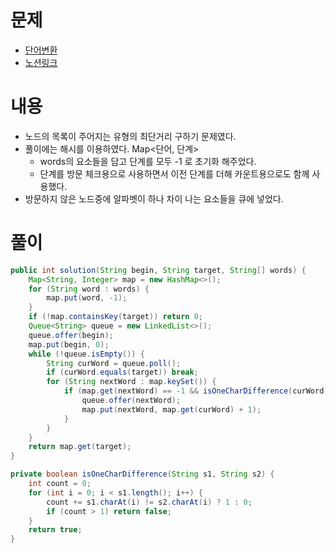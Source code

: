# 문제
* [단어변환](https://programmers.co.kr/learn/courses/30/lessons/43163)
* [노션링크](https://delirious-sock-4dc.notion.site/0f8bf368836946c18cde0e1ff3c8ac91)

# 내용
* 노드의 목록이 주어지는 유형의 최단거리 구하기 문제였다.
* 풀이에는 해시를 이용하였다. Map<단어, 단계>
    * words의 요소들을 담고 단계를 모두 -1 로 초기화 해주었다.
    * 단계를 방문 체크용으로 사용하면서 이전 단계를 더해 카운트용으로도 함께 사용했다.
* 방문하지 않은 노드중에 알파벳이 하나 차이 나는 요소들을 큐에 넣었다.

# 풀이
```java
public int solution(String begin, String target, String[] words) {
    Map<String, Integer> map = new HashMap<>();
    for (String word : words) {
        map.put(word, -1);
    }
    if (!map.containsKey(target)) return 0;
    Queue<String> queue = new LinkedList<>();
    queue.offer(begin);
    map.put(begin, 0);
    while (!queue.isEmpty()) {
        String curWord = queue.poll();
        if (curWord.equals(target)) break;
        for (String nextWord : map.keySet()) {
            if (map.get(nextWord) == -1 && isOneCharDifference(curWord, nextWord)) {
                queue.offer(nextWord);
                map.put(nextWord, map.get(curWord) + 1);
            }
        }
    }
    return map.get(target);
}

private boolean isOneCharDifference(String s1, String s2) {
    int count = 0;
    for (int i = 0; i < s1.length(); i++) {
        count += s1.charAt(i) != s2.charAt(i) ? 1 : 0;
        if (count > 1) return false;
    }
    return true;
}
```
